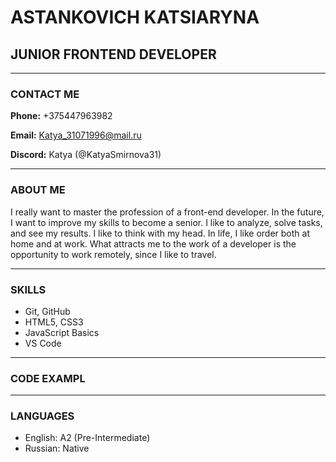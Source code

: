 # **ASTANKOVICH KATSIARYNA**
## JUNIOR FRONTEND DEVELOPER
------------
### **CONTACT ME**
**Phone:** +375447963982

**Email:** Katya_31071996@mail.ru

**Discord:** Katya (@KatyaSmirnova31)

------
### **ABOUT ME**
I really want to master the profession of a front-end developer. In the future, I want to improve my skills to become a senior. I like to analyze, solve tasks, and see my results. I like to think with my head. In life, I like order both at home and at work. What attracts me to the work of a developer is the opportunity to work remotely, since I like to travel.

--------

### **SKILLS**
* Git, GitHub
* HTML5, CSS3
* JavaScript Basics
* VS Code

---------

### **CODE EXAMPL**




---------

### **LANGUAGES**
* English: A2 (Pre-Intermediate)    
* Russian: Native


